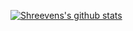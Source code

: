[![Shreevens's github stats](https://github-readme-stats.vercel.app/api?username=Shree3245&show_icons=true&theme=radical)](https://github.com/anuraghazra/github-readme-stats)
